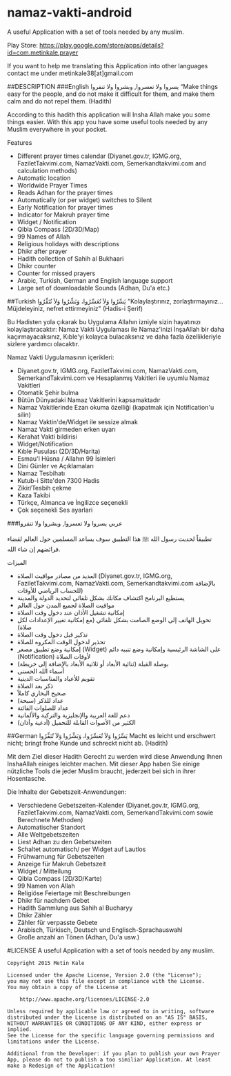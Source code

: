 # namaz-vakti-android
A useful Application with a set of tools needed by any muslim.

Play Store: https://play.google.com/store/apps/details?id=com.metinkale.prayer

If you want to help me translating this Application into other languages contact me under metinkale38[at]gmail.com

##DESCRIPTION
###English
يسروا ولا تعسروا, وبشروا ولا تنفروا
“Make things easy for the people, and do not make it difficult for them, and make them calm and do not repel them. (Hadith)

According to this hadith this application will Insha Allah make you some things easier. With this app you have some useful tools needed by any Muslim everywhere in your pocket.

Features

- Different prayer times calendar (Diyanet.gov.tr, IGMG.org, FaziletTakvimi.com, NamazVakti.com, Semerkandtakvimi.com and calculation methods)
- Automatic location
- Worldwide Prayer Times
- Reads Adhan for the prayer times
- Automatically (or per widget) switches to Silent
- Early Notification for prayer times
- Indicator for Makruh prayer time
- Widget / Notification
- Qibla Compass (2D/3D/Map)
- 99 Names of Allah
- Religious holidays with descriptions
- Dhikr after prayer
- Hadith collection of Sahih al Bukhaari
- Dhikr counter
- Counter for missed prayers
- Arabic, Turkish, German and English language support
- Large set of downloadable Sounds (Adhan, Du'a etc.)

##Turkish
يَسِّرُوا وَلاَ تُعَسِّرُوا، وَبَشِّرُوا وَلاَ تُنَفِّرُوا
"Kolaylaştırınız, zorlaştırmayınız... Müjdeleyiniz, nefret ettirmeyiniz" (Hadis-i Şerif)

Bu Hadisten yola çıkarak bu Uygulama Allahın izniyle sizin hayatınızı kolaylaştıracaktır: Namaz Vakti Uygulaması ile Namaz'inizi İnşaAllah bir daha kaçırmayacaksınız, Kıble'yi kolayca bulacaksınız ve daha fazla özellikleriyle sizlere yardımcı olacaktır.

Namaz Vakti Uygulamasının içerikleri:

- Diyanet.gov.tr, IGMG.org, FaziletTakvimi.com, NamazVakti.com, SemerkandTakvimi.com ve Hesaplanmış Vakitleri ile uyumlu Namaz Vakitleri
- Otomatik Şehir bulma
- Bütün Dünyadaki Namaz Vakitlerini kapsamaktadır
- Namaz Vakitlerinde Ezan okuma özelliği (kapatmak için Notification'u silin)
- Namaz Vaktin'de/Widget ile sessize almak
- Namaz Vakti girmeden erken uyarı
- Kerahat Vakti bildirisi
- Widget/Notification
- Kıble Pusulası (2D/3D/Harita)
- Esmau'l Hüsna / Allahın 99 İsimleri
- Dini Günler ve Açıklamaları
- Namaz Tesbihatı
- Kutub-i Sitte'den 7300 Hadis
- Zikir/Tesbih çekme
- Kaza Takibi
- Türkçe, Almanca ve İngilizce seçenekli
- Çok seçenekli Ses ayarlari

###عربي
يسروا ولا تعسروا, وبشروا ولا تنفروا

تطبيقاً لحديث رسول الله ﷺ هذا التطبيق سوف يساعد المسلمين حول العالم لقضاء فرائضهم إن شاء الله.

الميزات

- العديد من مصادر مواقيت الصلاة (Diyanet.gov.tr, IGMG.org, FaziletTakvimi.com, NamazVakti.com, Semerkandtakvimi.com بالإضافة للحساب الرياضي للأوقات)
- يستطيع البرنامج اكتشاف مكانك بشكل تلقائي لتحديد الدولة والمدينة
- مواقيت الصلاة لجميع المدن حول العالم
- إمكانية تشغيل الأذان عند دخول وقت الصلاة
- تحويل الهاتف إلى الوضع الصامت بشكل تلقائي (مع إمكانية تغيير الإعدادات لكل صلاة)
- تذكير قبل دخول وقت الصلاة
- تحذير لدخول الوقت المكروه للصلاة
- إمكانية وضع تطبيق مصغر (Widget) على الشاشة الرئيسية وإمكانية وضع تنبيه دائم (Notification) لأوقات الصلاة
- بوصلة القبلة (ثنائية الأبعاد أو ثلاثية الأبعاد بالإضافة إلى خريطة)
- أسماء الله الحسنى
- تقويم للأعياد والمناسبات الدينية 
- ذكر بعد الصلاة
- صحيح البخاري كاملاً
- عداد للذكر (سبحة)
- عداد للصلوات الفائتة
- دعم للغة العربية والإنجليزية والتركية والألمانية
- الكثير من الأصوات القابلة للتحميل (أدعية وأذان)

##German
يَسِّرُوا وَلاَ تُعَسِّرُوا، وَبَشِّرُوا وَلاَ تُنَفِّرُوا
Macht es leicht und erschwert nicht; bringt frohe Kunde und schreckt nicht ab. (Hadith)

Mit dem Ziel dieser Hadith Gerecht zu werden wird diese Anwendung Ihnen InshaAllah einiges leichter machen. Mit dieser App haben Sie einige nützliche Tools die jeder Muslim braucht, jederzeit bei sich in ihrer Hosentasche.

Die Inhalte der Gebetszeit-Anwendungen:

- Verschiedene Gebetszeiten-Kalender (Diyanet.gov.tr, IGMG.org, FaziletTakvimi.com, NamazVakti.com, SemerkandTakvimi.com sowie Berechnete Methoden)
- Automatischer Standort
- Alle Weltgebetszeiten
- Liest Adhan zu den Gebetszeiten
- Schaltet automatisch/ per Widget auf Lautlos
- Frühwarnung für Gebetszeiten
- Anzeige für Makruh Gebetszeit
- Widget / Mitteilung
- Qibla Compass (2D/3D/Karte)
- 99 Namen von Allah
- Religiöse Feiertage mit Beschreibungen
- Dhikr für nachdem Gebet
- Hadith Sammlung aus Sahih al Bucharyy
- Dhikr Zähler
- Zähler für verpasste Gebete
- Arabisch, Türkisch, Deutsch und Englisch-Sprachauswahl
- Große anzahl an Tönen (Adhan, Du'a usw.)


#LICENSE
    A useful Application with a set of tools needed by any muslim.

    Copyright 2015 Metin Kale

    Licensed under the Apache License, Version 2.0 (the "License");
    you may not use this file except in compliance with the License.
    You may obtain a copy of the License at

        http://www.apache.org/licenses/LICENSE-2.0

    Unless required by applicable law or agreed to in writing, software
    distributed under the License is distributed on an "AS IS" BASIS,
    WITHOUT WARRANTIES OR CONDITIONS OF ANY KIND, either express or implied.
    See the License for the specific language governing permissions and
    limitations under the License.

    Additional from the Developer: if you plan to publish your own Prayer
    App, please do not to publish a too similiar Application. At least
    make a Redesign of the Application!
